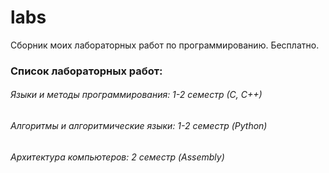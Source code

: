 # labs  
Сборник моих лабораторных работ по программированию. Бесплатно. 
### Список лабораторных работ:  
###### Языки и методы программирования: 1-2 семестр (С, С++)
###### Алгоритмы и алгоритмические языки: 1-2 семестр (Python)
###### Архитектура компьютеров: 2 семестр (Assembly)
